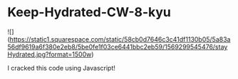# Keep-Hydrated-CW-8-kyu

![] (https://static1.squarespace.com/static/58cb0d7646c3c41df1130b05/5a83a56df9619a6f380e2eb8/5be0fe1f03ce6441bbc2eb59/1569299545476/stayHydrated.jpg?format=1500w)

I cracked this code using Javascript!
